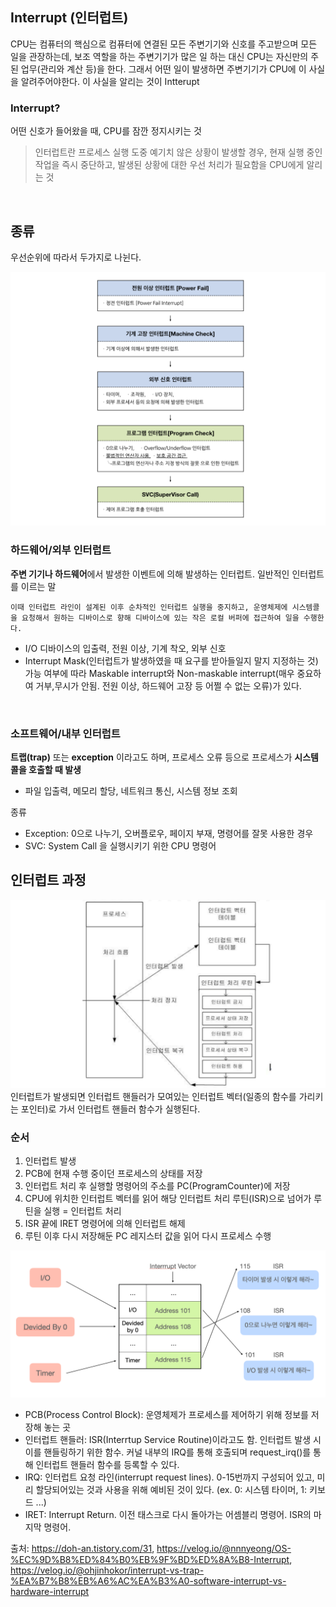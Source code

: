 ## Interrupt (인터럽트)
CPU는 컴퓨터의 핵심으로 컴퓨터에 연결된 모든 주변기기와 신호를 주고받으며 모든 일을 관장하는데, 보조 역할을 하는 주변기기가 많은 일 하는 대신 CPU는 자신만의 주된 업무(관리와 계산 등)을 한다. 그래서 어떤 일이 발생하면 주변기기가 CPU에 이 사실을 알려주어야한다. 이 사실을 알리는 것이 Intterupt

### Interrupt?
어떤 신호가 들어왔을 때, CPU를 잠깐 정지시키는 것
> 인터럽트란 프로세스 실행 도중 예기치 않은 상황이 발생할 경우, 현재 실행 중인 작업을 즉시 중단하고, 발생된 상황에 대한 우선 처리가 필요함을 CPU에게 알리는 것

<br>

## 종류
우선순위에 따라서 두가지로 나뉜다.

![image2](./assets/image2.png)

### 하드웨어/외부 인터럽트
**주변 기기나 하드웨어**에서 발생한 이벤트에 의해 발생하는 인터럽트. 일반적인 인터럽트를 이르는 말

    이때 인터럽트 라인이 설계된 이후 순차적인 인터럽트 실행을 중지하고, 운영체제에 시스템콜을 요청해서 원하는 디바이스로 향해 디바이스에 있는 작은 로컬 버퍼에 접근하여 일을 수행한다.

- I/O 디바이스의 입출력, 전원 이상, 기계 착오, 외부 신호
- Interrupt Mask(인터럽트가 발생하였을 때 요구를 받아들일지 말지 지정하는 것) 가능 여부에 따라 Maskable interrupt와 Non-maskable interrupt(매우 중요하여 거부,무시가 안됨. 전원 이상, 하드웨어 고장 등 어쩔 수 없는 오류)가 있다.

<br>

### 소프트웨어/내부 인터럽트
**트랩(trap)** 또는 **exception** 이라고도 하며, 프로세스 오류 등으로 프로세스가 **시스템콜을 호출할 때 발생**
- 파일 입출력, 메모리 할당, 네트워크 통신, 시스템 정보 조회

종류
- Exception: 0으로 나누기, 오버플로우, 페이지 부재, 명령어를 잘못 사용한 경우
- SVC: System Call 을 실행시키기 위한 CPU 명령어

## 인터럽트 과정

![image](./assets/image.png)
인터럽트가 발생되면 인터럽트 핸들러가 모여있는 인터럽트 벡터(일종의 함수를 가리키는 포인터)로 가서 인터럽트 핸들러 함수가 실행된다.

### 순서
1. 인터럽트 발생
2. PCB에 현재 수행 중이던 프로세스의 상태를 저장
3. 인터럽트 처리 후 실행할 명령어의 주소를 PC(ProgramCounter)에 저장
4. CPU에 위치한 인터럽트 벡터를 읽어 해당 인터럽트 처리 루틴(ISR)으로 넘어가 루틴을 실행 = 인터럽트 처리
5. ISR 끝에 IRET 명령어에 의해 인터럽트 해제
6. 루틴 이후 다시 저장해둔 PC 레지스터 값을 읽어 다시 프로세스 수행

![image3](./assets/image3.png)

- PCB(Process Control Block): 운영체제가 프로세스를 제어하기 위해 정보를 저장해 놓는 곳
- 인터럽트 핸들러: ISR(Interrtup Service Routine)이라고도 함. 인터럽트 발생 시 이를 핸들링하기 위한 함수. 커널 내부의 IRQ를 통해 호출되며 request_irq()를 통해 인터럽트 핸들러 함수를 등록할 수 있다.
- IRQ: 인터럽트 요청 라인(interrupt request lines). 0-15번까지 구성되어 있고, 미리 할당되어있는 것과 사용을 위해 예비된 것이 있다. (ex. 0: 시스템 타이머, 1: 키보드 ...)
- IRET: Interrupt Return. 이전 태스크로 다시 돌아가는 어셈블리 명령어. ISR의 마지막 명령어.




출처: https://doh-an.tistory.com/31, https://velog.io/@nnnyeong/OS-%EC%9D%B8%ED%84%B0%EB%9F%BD%ED%8A%B8-Interrupt, https://velog.io/@ohjinhokor/interrupt-vs-trap-%EA%B7%B8%EB%A6%AC%EA%B3%A0-software-interrupt-vs-hardware-interrupt